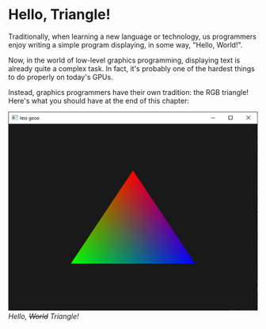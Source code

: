 # Hello, Triangle!

Traditionally, when learning a new language or technology, us programmers enjoy
writing a simple program displaying, in some way, "Hello, World!".

Now, in the world of low-level graphics programming, displaying text is already
quite a complex task. In fact, it's probably one of the hardest things to do
properly on today's GPUs.

Instead, graphics programmers have their own tradition: the RGB triangle! Here's
what you should have at the end of this chapter:

![The RGB Triangle](./res/win_triangle.png) _Hello, ~~World~~ Triangle!_
